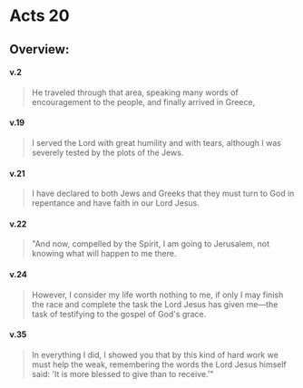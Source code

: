 # Acts 20

## Overview:


#### v.2
>He traveled through that area, speaking many words of encouragement to the people, and finally arrived in Greece,

#### v.19
>I served the Lord with great humility and with tears, although I was severely tested by the plots of the Jews.

#### v.21
>I have declared to both Jews and Greeks that they must turn to God in repentance and have faith in our Lord Jesus.

#### v.22
>"And now, compelled by the Spirit, I am going to Jerusalem, not knowing what will happen to me there.

#### v.24
>However, I consider my life worth nothing to me, if only I may finish the race and complete the task the Lord Jesus has given me—the task of testifying to the gospel of God's grace.

#### v.35
>In everything I did, I showed you that by this kind of hard work we must help the weak, remembering the words the Lord Jesus himself said: 'It is more blessed to give than to receive.'"








